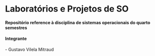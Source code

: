 # Laboratórios e Projetos de SO
<h4>Repositório reference à disciplina de sistemas operacionais do quarto semestres</h4>
<h4>Integrante</h4>
- Gustavo Vilela Mitraud

